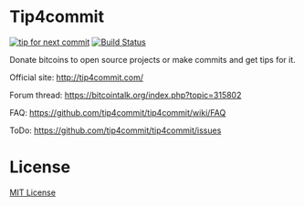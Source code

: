 Tip4commit
==========

[![tip for next commit](http://tip4commit.com/projects/307.svg)](http://tip4commit.com/projects/307) [![Build Status](https://travis-ci.org/tip4commit/tip4commit.png?branch=master)](https://travis-ci.org/tip4commit/tip4commit)

Donate bitcoins to open source projects or make commits and get tips for it.

Official site: http://tip4commit.com/

Forum thread: https://bitcointalk.org/index.php?topic=315802

FAQ: https://github.com/tip4commit/tip4commit/wiki/FAQ

ToDo: https://github.com/tip4commit/tip4commit/issues

License
=======

[MIT License](https://github.com/tip4commit/tip4commit/blob/master/LICENSE)
